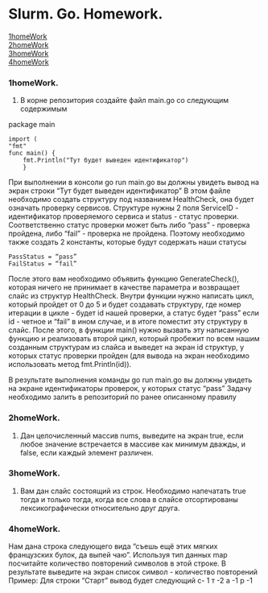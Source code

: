 # Slurm. Go. Homework. 

[1homeWork](#1homeWork)<br />
[2homeWork](#2homeWork)<br />
[3homeWork](#3homeWork)<br />
[4homeWork](#4homeWork)


### 1homeWork. 

1. В корне репозитория создайте файл main.go со следующим содержимым

package main

 	import (
 	"fmt"
 	func main() {
 		fmt.Println("Тут будет выведен идентификатор")
 		}

При выполнении в консоли go run main.go вы должны увидеть вывод на экран строки “Тут будет выведен идентификатор”
В этом файле необходимо создать структуру под названием HealthCheck, она будет означать проверку сервисов. Структуре нужны 2 поля ServiceID - идентификатор проверяемого сервиса и status - статус проверки. Соответственно статус проверки может быть либо “pass” - проверка пройдена, либо “fail” - проверка не пройдена. Поэтому необходимо также создать 2 константы, которые будут содержать наши статусы
 		
 	PassStatus = “pass”
	FailStatus = “fail”
	
После этого вам необходимо объявить функцию GenerateCheck(), которая ничего не принимает в качестве параметра и возвращает слайс из структур HealthCheck. Внутри функции нужно написать цикл, который пройдет от 0 до 5 и будет создавать структуру, где номер итерации в цикле - будет id нашей проверки, а статус будет “pass” если id - четное и “fail” в ином случае, и в итоге поместит эту структуру в слайс.
После этого, в функции main() нужно вызвать эту написанную функцию и реализовать второй цикл, который пробежит по всем нашим созданным структурам из слайса и выведет на экран id структур, у которых статус проверки пройден (для вывода на экран необходимо использовать метод fmt.Println(id)).

В результате выполнения команды go run main.go вы должны увидеть на экране идентификаторы проверок, у которых статус “pass”
Задачу необходимо залить в репозиторий по ранее описанному правилу

### 2homeWork.
1. Дан целочисленный массив nums, выведите на экран true, если любое значение встречается в массиве как минимум дважды, и false, если каждый элемент различен.

### 3homeWork. 
1. Вам дан слайс состоящий из строк. Необходимо напечатать true тогда и только тогда, когда все слова в слайсе отсортированы лексикографически относительно друг друга.

### 4homeWork. 
Нам дана строка следующего вида “съешь ещё этих мягких французских булок, да выпей чаю”. Используя тип данных map посчитайте количество повторений символов в этой строке. В результате выведите на экран список символ - количество повторений
Пример: Для строки “Старт” вывод будет следующий 
с- 1
т -2
а -1
р -1
